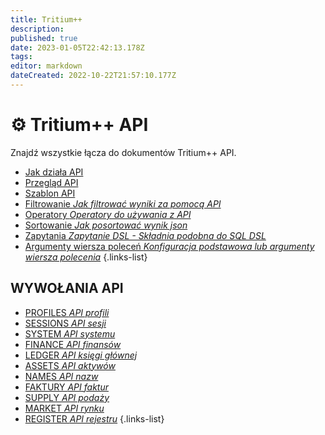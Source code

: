 ```yaml
---
title: Tritium++
description: 
published: true
date: 2023-01-05T22:42:13.178Z
tags: 
editor: markdown
dateCreated: 2022-10-22T21:57:10.177Z
---
```


# ⚙ Tritium++ API
Znajdź wszystkie łącza do dokumentów Tritium++ API.

- [Jak działa API](/pl/tritium++/how-to-api-tritium++)
- [Przegląd API](/pl/tritium++/tritium++-api-overview)
- [Szablon API](/pl/tritium++/tritium++-api-template)
- [Filtrowanie *Jak filtrować wyniki za pomocą API*](/pl/tritium++/filtering)
- [Operatory *Operatory do używania z API*](/pl/tritium++/operators)
- [Sortowanie *Jak posortować wynik json*](/pl/tritium++/sorting)
- [Zapytania *Zapytanie DSL - Składnia podobna do SQL DSL*](/pl/tritium++/queries)
- [Argumenty wiersza poleceń *Konfiguracja podstawowa lub argumenty wiersza polecenia*](/pl/tritium++/cmd-args)
{.links-list}

## WYWOŁANIA API
- [PROFILES *API profili*](/pl/tritium++/profiles)
- [SESSIONS *API sesji*](/pl/tritium++/sessions)
- [SYSTEM *API systemu*](/pl/tritium++/system)
- [FINANCE *API finansów*](/pl/tritium++/finance)
- [LEDGER *API księgi głównej*](/pl/tritium++/ledger)
- [ASSETS *API aktywów*](/pl/tritium++/assets)
- [NAMES *API nazw*](/pl/tritium++/names)
- [FAKTURY *API faktur*](/pl/tritium++/invoices)
- [SUPPLY *API podaży*](/pl/tritium++/supply)
- [MARKET *API rynku*](/pl/tritium++/market)
- [REGISTER *API rejestru*](/pl/tritium++/register)
{.links-list}

